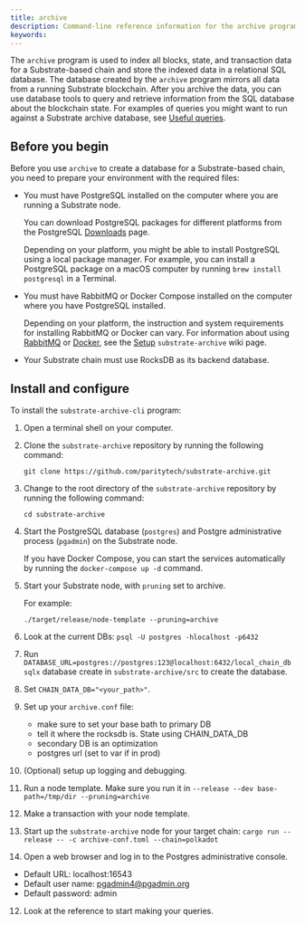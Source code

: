 ```yaml
---
title: archive
description: Command-line reference information for the archive program.
keywords:
---
```


The `archive` program is used to index all blocks, state, and transaction data for a Substrate-based chain and store the indexed data in a relational SQL database.
The database created by the `archive` program mirrors all data from a running Substrate blockchain.
After you archive the data, you can use database tools to query and retrieve information from the SQL database about the blockchain state.
For examples of queries you might want to run against a Substrate archive database, see [Useful queries](https://github.com/paritytech/substrate-archive/wiki/Useful-Queries).

## Before you begin

Before you use `archive` to create a database for a Substrate-based chain, you need to prepare your environment with the required files:

- You must have PostgreSQL installed on the computer where you are running a Substrate node.

  You can download PostgreSQL packages for different platforms from the PostgreSQL [Downloads](https://www.postgresql.org/download/) page.

  Depending on your platform, you might be able to install PostgreSQL using a local package manager.
  For example, you can install a PostgreSQL package on a macOS computer by running `brew install postgresql` in a Terminal.

- You must have RabbitMQ or Docker Compose installed on the computer where you have PostgreSQL installed.

  Depending on your platform, the instruction and system requirements for installing RabbitMQ or Docker can vary.
  For information about using [RabbitMQ](https://www.rabbitmq.com/) or [Docker](docker.com), see the [Setup](https://github.com/paritytech/substrate-archive/wiki/1-Setup) `substrate-archive` wiki page.

- Your Substrate chain must use RocksDB as its backend database.

## Install and configure

To install the `substrate-archive-cli` program:

1. Open a terminal shell on your computer.

1. Clone the `substrate-archive` repository by running the following command:

   ```
   git clone https://github.com/paritytech/substrate-archive.git
   ```

1. Change to the root directory of the `substrate-archive` repository by running the following command:

   ```
   cd substrate-archive
   ```

1. Start the PostgreSQL database (`postgres`) and Postgre administrative process (`pgadmin`) on the Substrate node.

   If you have Docker Compose, you can start the services automatically by running the `docker-compose up -d` command.

1. Start your Substrate node, with `pruning` set to archive. 
   
   For example:
   
   ```
   ./target/release/node-template --pruning=archive
   ```

2. Look at the current DBs:
   `psql -U postgres -hlocalhost -p6432`

3. Run `DATABASE_URL=postgres://postgres:123@localhost:6432/local_chain_db sqlx` database create in `substrate-archive/src` to create the database.

4. Set `CHAIN_DATA_DB="<your_path>"`.

5. Set up your `archive.conf` file:

   - make sure to set your base bath to primary DB
   - tell it where the rocksdb is. State using CHAIN_DATA_DB
   - secondary DB is an optimization
   - postgres url (set to var if in prod)

6. (Optional) setup up logging and debugging.

7. Run a node template. Make sure you run it in `--release --dev base-path=/tmp/dir --pruning=archive`

8.  Make a transaction with your node template.

9.  Start up the `substrate-archive` node for your target chain:
   `cargo run --release -- -c archive-conf.toml --chain=polkadot`

11. Open a web browser and log in to the Postgres administrative console.
   
   - Default URL:  localhost:16543
   - Default user name: pgadmin4@pgadmin.org
   - Default password: admin


12. Look at the reference to start making your queries.

